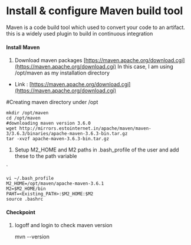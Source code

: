 # Install & configure Maven build tool

Maven is a code build tool which used to convert your code to an artifact. this is a widely used plugin to build in continuous integration

#### [](https://github.com/OktaySavdi/Project1#install-maven-on-jenkins)Install Maven

1.  Download maven packages  [https://maven.apache.org/download.cgi](https://maven.apache.org/download.cgi)
In this case, I am using /opt/maven as my installation directory

-   Link :  [https://maven.apache.org/download.cgi](https://maven.apache.org/download.cgi)
    
#Creating maven directory under /opt

    mkdir /opt/maven
    cd /opt/maven
    #downloading maven version 3.6.0
    wget http://mirrors.estointernet.in/apache/maven/maven-3/3.6.3/binaries/apache-maven-3.6.3-bin.tar.gz
    tar -xvzf apache-maven-3.6.3-bin.tar.gz
        

1.  Setup M2_HOME and M2 paths in .bash_profile of the user and add these to the path variable

`

    vi ~/.bash_profile
    M2_HOME=/opt/maven/apache-maven-3.6.1
    M2=$M2_HOME/bin
    PAHT=<Existing_PATH>:$M2_HOME:$M2
    source .bashrc

#### [](https://github.com/OktaySavdi/Project1#checkpoint)Checkpoint

1.  logoff and login to check maven version
    
    mvn --version
